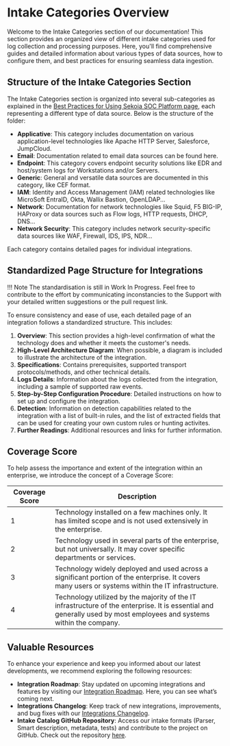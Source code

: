 # Intake Categories Overview

Welcome to the Intake Categories section of our documentation! This section provides an organized view of different intake categories used for log collection and processing purposes. Here, you'll find comprehensive guides and detailed information about various types of data sources, how to configure them, and best practices for ensuring seamless data ingestion.

## Structure of the Intake Categories Section

The Intake Categories section is organized into several sub-categories as explained in the [Best Practices for Using Sekoia SOC Platform page](getting_started/best_practices/), each representing a different type of data source. Below is the structure of the folder:

- **Applicative**: This category includes documentation on various application-level technologies  like Apache HTTP Server, Salesforce, JumpCloud.
- **Email**: Documentation related to email data sources can be found here.
- **Endpoint**: This category covers endpoint security solutions like EDR and host/system logs for Workstations and/or Servers.
- **Generic**: General and versatile data sources are documented in this category, like CEF format.
- **IAM**: Identity and Access Management (IAM) related technologies like MicroSoft EntraID, Okta, Wallix Bastion, OpenLDAP...
- **Network**: Documentation for network technologies like Squid, F5 BIG-IP, HAProxy or data sources such as Flow logs, HTTP requests, DHCP, DNS...
- **Network Security**: This category includes network security-specific data sources like WAF, Firewall, IDS, IPS, NDR...

Each category contains detailed pages for individual integrations.

## Standardized Page Structure for Integrations

!!! Note
    The standardisation is still in Work In Progress. Feel free to contribute to the effort by communicating inconstancies to the Support with your detailed written suggestions or the pull request link.

To ensure consistency and ease of use, each detailed page of an integration follows a standardized structure. This includes:

1. **Overview**: This section provides a high-level confirmation of what the technology does and whether it meets the customer's needs.
2. **High-Level Architecture Diagram**: When possible, a diagram is included to illustrate the architecture of the integration.
3. **Specifications**: Contains prerequisites, supported transport protocols/methods, and other technical details.
4. **Logs Details**: Information about the logs collected from the integration, including a sample of supported raw events.
5. **Step-by-Step Configuration Procedure**: Detailed instructions on how to set up and configure the integration.
6. **Detection**: Information on detection capabilities related to the integration with a list of built-in rules, and the list of extracted fields that can be used for creating your own custom rules or hunting activites.
7. **Further Readings**: Additional resources and links for further information.

## Coverage Score

To help assess the importance and extent of the integration within an enterprise, we introduce the concept of a Coverage Score:

| Coverage Score | Description |
| -------------- | ----------- |
| 1              | Technology installed on a few machines only. It has limited scope and is not used extensively in the enterprise. |
| 2              | Technology used in several parts of the enterprise, but not universally. It may cover specific departments or services. |
| 3              | Technology widely deployed and used across a significant portion of the enterprise. It covers many users or systems within the IT infrastructure. |
| 4              | Technology utilized by the majority of the IT infrastructure of the enterprise. It is essential and generally used by most employees and systems within the company. |

## Valuable Resources

To enhance your experience and keep you informed about our latest developments, we recommend exploring the following resources:

- **Integration Roadmap**: Stay updated on upcoming integrations and features by visiting our [Integration Roadmap](https://roadmap-integrations.sekoia.io/tabs/18-coming-next/tabs/5-under-consideration). Here, you can see what’s coming next.
- **Integrations Changelog**: Keep track of new integrations, improvements, and bug fixes with our [Integrations Changelog](https://changelog.sekoia.io/?type=t650d50f380b21).
- **Intake Catalog GitHub Repository**: Access our intake formats (Parser, Smart description, metadata, tests) and contribute to the project on GitHub. Check out the repository [here](https://github.com/SEKOIA-IO/intake-formats).